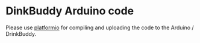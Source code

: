 # DinkBuddy Arduino code

Please use [platformio](http://www.platformio.org) for compiling and uploading the code to the Arduino / DrinkBuddy.
